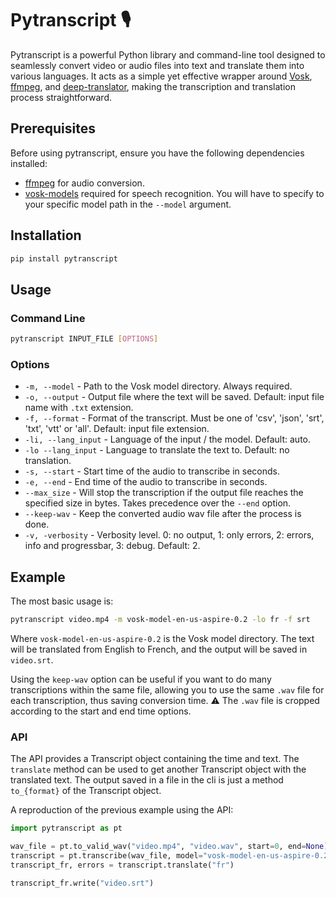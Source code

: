 # Pytranscript 🎙️

Pytranscript is a powerful Python library and command-line tool designed to seamlessly convert video or audio files into text and translate them into various languages. It acts as a simple yet effective wrapper around [Vosk](https://alphacephei.com/vosk/), [ffmpeg](https://ffmpeg.org/), and [deep-translator](https://pypi.org/project/deep-translator/), making the transcription and translation process straightforward.

## Prerequisites

Before using pytranscript, ensure you have the following dependencies installed:

- [ffmpeg](https://ffmpeg.org/download.html) for audio conversion.
- [vosk-models](https://alphacephei.com/vosk/models) required for speech recognition. You will have to specify to your specific model path in the `--model` argument.

## Installation

```bash
pip install pytranscript
```

## Usage

### Command Line

```bash
pytranscript INPUT_FILE [OPTIONS]
```

### Options

- `-m, --model` - Path to the Vosk model directory. Always required.
- `-o, --output` - Output file where the text will be saved. Default: input file name with `.txt` extension.
- `-f, --format` - Format of the transcript. Must be one of 'csv', 'json', 'srt', 'txt', 'vtt' or 'all'. Default: input file extension.
- `-li, --lang_input` - Language of the input / the model. Default: auto.
- `-lo --lang_input` - Language to translate the text to. Default: no translation.
- `-s, --start` - Start time of the audio to transcribe in seconds.
- `-e, --end` - End time of the audio to transcribe in seconds.
- `--max_size` - Will stop the transcription if the output file reaches the specified size in bytes. Takes precedence over the `--end` option.
- `--keep-wav` - Keep the converted audio wav file after the process is done.
- `-v, -verbosity` - Verbosity level. 0: no output, 1: only errors, 2: errors, info and progressbar, 3: debug. Default: 2.

## Example

The most basic usage is:

```bash
pytranscript video.mp4 -m vosk-model-en-us-aspire-0.2 -lo fr -f srt
```

Where `vosk-model-en-us-aspire-0.2` is the Vosk model directory. The text will be translated from English to French, and the output will be saved in `video.srt`.

Using the `keep-wav` option can be useful if you want to do many transcriptions within the same file, allowing you to use the same `.wav` file for each transcription, thus saving conversion time.
 ⚠️ The `.wav` file is cropped according to the start and end time options.

### API

The API provides a Transcript object containing the time and text. The `translate` method can be used to get another Transcript object with the translated text. The output saved in a file in the cli is just a method
`to_{format}` of the Transcript object.

A reproduction of the previous example using the API:

```python
import pytranscript as pt

wav_file = pt.to_valid_wav("video.mp4", "video.wav", start=0, end=None)
transcript = pt.transcribe(wav_file, model="vosk-model-en-us-aspire-0.2", max_size=None)
transcript_fr, errors = transcript.translate("fr")

transcript_fr.write("video.srt")
```
